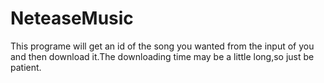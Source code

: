 # NeteaseMusic
This programe will get an id of the song you wanted from the input of you and then download it.The downloading time may be a little long,so just be patient. 
